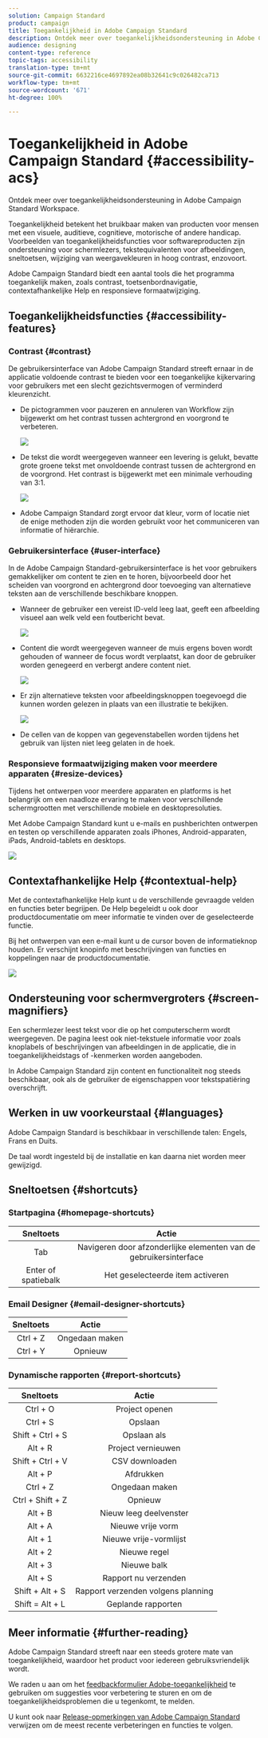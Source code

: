 ```yaml
---
solution: Campaign Standard
product: campaign
title: Toegankelijkheid in Adobe Campaign Standard
description: Ontdek meer over toegankelijkheidsondersteuning in Adobe Campaign Standard Workspace.
audience: designing
content-type: reference
topic-tags: accessibility
translation-type: tm+mt
source-git-commit: 6632216ce4697892ea08b32641c9c026482ca713
workflow-type: tm+mt
source-wordcount: '671'
ht-degree: 100%

---
```



# Toegankelijkheid in Adobe Campaign Standard {#accessibility-acs}

Ontdek meer over toegankelijkheidsondersteuning in Adobe Campaign Standard Workspace.

Toegankelijkheid betekent het bruikbaar maken van producten voor mensen met een visuele, auditieve, cognitieve, motorische of andere handicap. Voorbeelden van toegankelijkheidsfuncties voor softwareproducten zijn ondersteuning voor schermlezers, tekstequivalenten voor afbeeldingen, sneltoetsen, wijziging van weergavekleuren in hoog contrast, enzovoort.

Adobe Campaign Standard biedt een aantal tools die het programma toegankelijk maken, zoals contrast, toetsenbordnavigatie, contextafhankelijke Help en responsieve formaatwijziging.

## Toegankelijkheidsfuncties {#accessibility-features}

### Contrast {#contrast}

De gebruikersinterface van Adobe Campaign Standard streeft ernaar in de applicatie voldoende contrast te bieden voor een toegankelijke kijkervaring voor gebruikers met een slecht gezichtsvermogen of verminderd kleurenzicht.

* De pictogrammen voor pauzeren en annuleren van Workflow zijn bijgewerkt om het contrast tussen achtergrond en voorgrond te verbeteren.

   ![](assets/accessibility_1.png)

* De tekst die wordt weergegeven wanneer een levering is gelukt, bevatte grote groene tekst met onvoldoende contrast tussen de achtergrond en de voorgrond. Het contrast is bijgewerkt met een minimale verhouding van 3:1.

   ![](assets/accessibility_2.png)

* Adobe Campaign Standard zorgt ervoor dat kleur, vorm of locatie niet de enige methoden zijn die worden gebruikt voor het communiceren van informatie of hiërarchie.

### Gebruikersinterface {#user-interface}

In de Adobe Campaign Standard-gebruikersinterface is het voor gebruikers gemakkelijker om content te zien en te horen, bijvoorbeeld door het scheiden van voorgrond en achtergrond door toevoeging van alternatieve teksten aan de verschillende beschikbare knoppen.

* Wanneer de gebruiker een vereist ID-veld leeg laat, geeft een afbeelding visueel aan welk veld een foutbericht bevat.

   ![](assets/accessibility_3.png)

* Content die wordt weergegeven wanneer de muis ergens boven wordt gehouden of wanneer de focus wordt verplaatst, kan door de gebruiker worden genegeerd en verbergt andere content niet.

   ![](assets/accessibility_4.png)

* Er zijn alternatieve teksten voor afbeeldingsknoppen toegevoegd die kunnen worden gelezen in plaats van een illustratie te bekijken.

   ![](assets/accessibility_5.png)

* De cellen van de koppen van gegevenstabellen worden tijdens het gebruik van lijsten niet leeg gelaten in de hoek.

### Responsieve formaatwijziging maken voor meerdere apparaten {#resize-devices}

Tijdens het ontwerpen voor meerdere apparaten en platforms is het belangrijk om een naadloze ervaring te maken voor verschillende schermgrootten met verschillende mobiele en desktopresoluties.

Met Adobe Campaign Standard kunt u e-mails en pushberichten ontwerpen en testen op verschillende apparaten zoals iPhones, Android-apparaten, iPads, Android-tablets en desktops.

![](assets/accessibility_6.png)

## Contextafhankelijke Help {#contextual-help}

Met de contextafhankelijke Help kunt u de verschillende gevraagde velden en functies beter begrijpen. De Help begeleidt u ook door productdocumentatie om meer informatie te vinden over de geselecteerde functie.

Bij het ontwerpen van een e-mail kunt u de cursor boven de informatieknop houden. Er verschijnt knopinfo met beschrijvingen van functies en koppelingen naar de productdocumentatie.

![](assets/accessibility_7.png)

## Ondersteuning voor schermvergroters {#screen-magnifiers}

Een schermlezer leest tekst voor die op het computerscherm wordt weergegeven. De pagina leest ook niet-tekstuele informatie voor zoals knoplabels of beschrijvingen van afbeeldingen in de applicatie, die in toegankelijkheidstags of -kenmerken worden aangeboden.

In Adobe Campaign Standard zijn content en functionaliteit nog steeds beschikbaar, ook als de gebruiker de eigenschappen voor tekstspatiëring overschrijft.

## Werken in uw voorkeurstaal {#languages}

Adobe Campaign Standard is beschikbaar in verschillende talen: Engels, Frans en Duits.

De taal wordt ingesteld bij de installatie en kan daarna niet worden meer gewijzigd.

## Sneltoetsen {#shortcuts}

### Startpagina {#homepage-shortcuts}

| Sneltoets | Actie |
|:-:|:-:|
| Tab | Navigeren door afzonderlijke elementen van de gebruikersinterface |
| Enter of spatiebalk | Het geselecteerde item activeren |

### Email Designer {#email-designer-shortcuts}

| Sneltoets | Actie |
|:-:|:-:|
| Ctrl + Z | Ongedaan maken |
| Ctrl + Y | Opnieuw |

### Dynamische rapporten {#report-shortcuts}

| Sneltoets | Actie |
|:-:|:-:|
| Ctrl + O | Project openen |
| Ctrl + S | Opslaan |
| Shift + Ctrl + S | Opslaan als |
| Alt + R | Project vernieuwen |
| Shift + Ctrl + V | CSV downloaden |
| Alt + P | Afdrukken |
| Ctrl + Z | Ongedaan maken |
| Ctrl + Shift + Z | Opnieuw |
| Alt + B | Nieuw leeg deelvenster |
| Alt + A | Nieuwe vrije vorm |
| Alt + 1 | Nieuwe vrije-vormlijst |
| Alt + 2 | Nieuwe regel |
| Alt + 3 | Nieuwe balk |
| Alt + S | Rapport nu verzenden |
| Shift + Alt + S | Rapport verzenden volgens planning |
| Shift = Alt + L | Geplande rapporten |

## Meer informatie {#further-reading}

Adobe Campaign Standard streeft naar een steeds grotere mate van toegankelijkheid, waardoor het product voor iedereen gebruiksvriendelijk wordt.

We raden u aan om het [feedbackformulier Adobe-toegankelijkheid](https://www.adobe.com/accessibility/feedback.html) te gebruiken om suggesties voor verbetering te sturen en om de toegankelijkheidsproblemen die u tegenkomt, te melden.

U kunt ook naar [Release-opmerkingen van Adobe Campaign Standard](https://experienceleague.adobe.com/docs/campaign-standard/using/release-notes/release-notes.html?lang=nl#release-notes) verwijzen om de meest recente verbeteringen en functies te volgen.